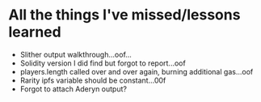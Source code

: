 # All the things I've missed/lessons learned
- Slither output walkthrough...oof...
- Solidity version I did find but forgot to report...oof
- players.length called over and over again, burning additional gas...oof
- Rarity ipfs variable should be constant...00f
- Forgot to attach Aderyn output?